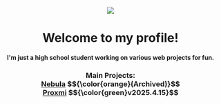 <p align="center"><img src="https://github.com/nurology1/profile-readme/blob/main/profile256.png"></p>

<div align="center">
  <h1>Welcome to my profile! <br> 
  <h4>I'm just a high school student working on various web projects for fun.</h4>
  </h1>
  

  <h3>
    Main Projects: <br> 
    <a href="https://github.com/nurology1/Nebula">Nebula</a> $${\color{orange}(Archived)}$$ <br> 
    <a href="https://github.com/nurology1/Proxmi">Proxmi</a> $${\color{green}v2025.4.15}$$
  </h3>
</div>
